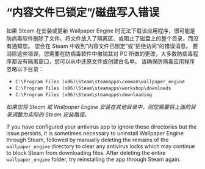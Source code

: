 # “内容文件已锁定”/磁盘写入错误

如果 Steam 在安装或更新 Wallpaper Engine 时无法下载该应用程序，很可能是防病毒软件删除了文件、将文件放入了隔离区、或阻止了磁盘上的整个目录，而没有通知您。 您会在 Steam 中收到“内容文件已锁定”或“拒绝访问”的错误消息。 要消除这些错误，您需要在防病毒软件中撤销其对 PC 所做的更改，大多数防病毒程序都设有隔离窗口，您可以从中还原文件或创建白名单。 请确保防病毒应用程序忽略以下目录：

* `C:\Program Files (x86)\Steam\steamapps\common\wallpaper_engine`
* `C:\Program Files (x86)\Steam\steamapps\workshop\downloads`
* `C:\Program Files (x86)\Steam\steamapps\downloading`

*如果您将 Steam 或 Wallpaper Engine 安装在其他目录中，则您需要将上面的目录调整为实际的 Steam 安装路径。*

If you have configured your antivirus app to ignore these directories but the issue persists, it is sometimes necessary to uninstall Wallpaper Engine through Steam, followed by manually deleting the remains of the `wallpaper_engine` directory to clear any antivirus locks which may continue to block Steam from downloading files. After deleting the entire `wallpaper_engine` folder, try reinstalling the app through Steam again.